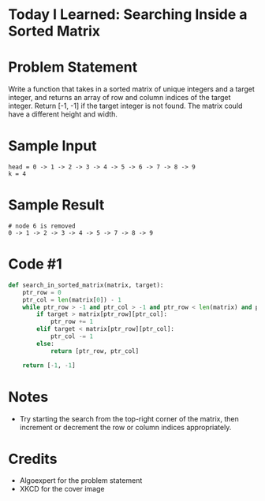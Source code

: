 # Today I Learned: Searching Inside a Sorted Matrix
# Problem Statement
Write a function that takes in a sorted matrix of unique integers and a target integer, and returns an array of row and column indices of the target integer. Return [-1, -1] if the target integer is not found. The matrix could have a different height and width. 

# Sample Input
```
head = 0 -> 1 -> 2 -> 3 -> 4 -> 5 -> 6 -> 7 -> 8 -> 9
k = 4
```

# Sample Result

```
# node 6 is removed
0 -> 1 -> 2 -> 3 -> 4 -> 5 -> 7 -> 8 -> 9
```

# Code #1

```python
def search_in_sorted_matrix(matrix, target):
    ptr_row = 0
    ptr_col = len(matrix[0]) - 1
    while ptr_row > -1 and ptr_col > -1 and ptr_row < len(matrix) and ptr_col < len(matrix[0]):
        if target > matrix[ptr_row][ptr_col]:
            ptr_row += 1
        elif target < matrix[ptr_row][ptr_col]:
            ptr_col -= 1
        else:
            return [ptr_row, ptr_col]

    return [-1, -1]

```

# Notes
* Try starting the search from the top-right corner of the matrix, then increment or decrement the row or column indices appropriately. 

# Credits
* Algoexpert for the problem statement
* XKCD for the cover image